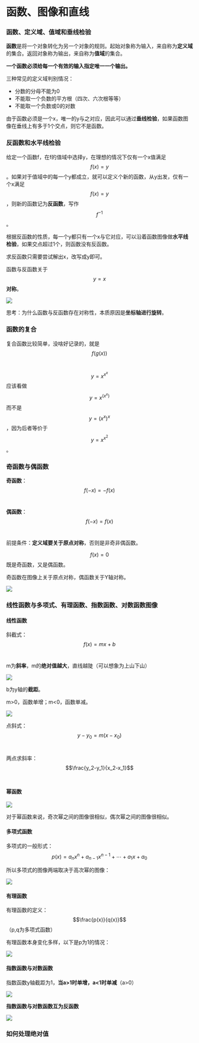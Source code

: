 # 函数、图像和直线

### 函数、定义域、值域和垂线检验 <a href="#han-shu-ding-yi-yu-zhi-yu-he-chui-xian-jian-yan" id="han-shu-ding-yi-yu-zhi-yu-he-chui-xian-jian-yan"></a>

**函数**是将一个对象转化为另一个对象的规则。起始对象称为输入，来自称为**定义域**的集合。返回对象称为输出，来自称为**值域**的集合。

**一个函数必须给每一个有效的输入指定唯一一个输出。**

三种常见的定义域判别情况：

* 分数的分母不能为0
* 不能取一个负数的平方根（四次、六次根等等）
* 不能取一个负数或0的对数

由于函数必须是一个x，唯一的y与之对应，因此可以通过**垂线检验**，如果函数图像在垂线上有多于1个交点，则它不是函数。

### 反函数和水平线检验 <a href="#fan-han-shu-he-shui-ping-xian-jian-yan" id="fan-han-shu-he-shui-ping-xian-jian-yan"></a>

给定一个函数f，在f的值域中选择y，在理想的情况下仅有一个x值满足$$f(x)=y$$​。如果对于值域中的每一个y都成立，就可以定义个新的函数，从y出发，仅有一个x满足$$f(x)=y$$，则新的函数记为**反函数**，写作​$$f^{-1}$$。

根据反函数的性质，每一个y都只有一个x与它对应，可以沿着函数图像做**水平线检验**，如果交点超过1个，则函数没有反函数。

求反函数只需要尝试解出x，改写成y即可。

函数与反函数关于$$y=x$$**对称**。

![](<.gitbook/assets/image (1).png>)

思考：为什么函数与反函数存在对称性，本质原因是**坐标轴进行旋转**。

### 函数的复合 <a href="#han-shu-de-fu-he" id="han-shu-de-fu-he"></a>

复合函数比较简单，没啥好记录的，就是$$f(g(x))$$​

$$y=x^{x^x}$$应该看做​​$$y=x^{(x^{x})}$$而不是\
$$y=(x^x)^x$$，因为后者等价于$$y=x^{x^2}$$。​

### 奇函数与偶函数 <a href="#qi-han-shu-yu-ou-han-shu" id="qi-han-shu-yu-ou-han-shu"></a>

**奇函数**：$$f(-x)=-f(x)$$​

**偶函数**：$$f(-x)=f(x)$$​

前提条件：**定义域要关于原点对称**，否则是非奇非偶函数。

$$f(x)=0$$​既是奇函数，又是偶函数。

奇函数在图像上关于原点对称，偶函数关于Y轴对称。

![](<.gitbook/assets/image (1) (1).png>)

### 线性函数与多项式、有理函数、指数函数、对数函数图像 <a href="#xian-xing-han-shu-yu-duo-xiang-shi-you-li-han-shu-zhi-shu-han-shu-dui-shu-han-shu-tu-xiang" id="xian-xing-han-shu-yu-duo-xiang-shi-you-li-han-shu-zhi-shu-han-shu-dui-shu-han-shu-tu-xiang"></a>

#### 线性函数

斜截式：$$f(x)=mx+b$$​

m为**斜率**，m的**绝对值越大**，直线越陡（可以想象为上山下山）

![](<.gitbook/assets/image (5) (1).png>)

b为y轴的**截距**。

m>0，函数单增；m<0，函数单减。

![](<.gitbook/assets/image (4).png>)

点斜式：$$y-y_0=m(x-x_0)$$​

两点求斜率：$$\frac{y_2-y_1}{x_2-x_1}$$​

#### 幂函数

![](<.gitbook/assets/image (2).png>)

对于幂函数来说，奇次幂之间的图像很相似，偶次幂之间的图像很相似。

#### 多项式函数

多项式的一般形式：$$p(x)=a_nx^n+a_{n-1}x^{n-1}+\cdots+a_1x+a_0$$

所以多项式的图像两端取决于高次幂的图像：

![](<.gitbook/assets/image (3).png>)

#### 有理函数

有理函数的定义：$$\frac{p(x)}{q(x)}$$​（p,q为多项式函数）

有理函数本身变化多样，以下是p为1的情况：

![](<.gitbook/assets/image (5).png>)

#### 指数函数与对数函数​

指数函数y轴截距为1，**当a>1时单增，a<1时单减**（a>0）

![](.gitbook/assets/image.png)

**指数函数与对数函数互为反函数**

****![](<.gitbook/assets/image (6).png>)****

### 如何处理绝对值 <a href="#undefined" id="undefined"></a>
